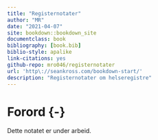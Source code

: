 ```yaml
--- 
title: "Registernotater"
author: "MR"
date: "2021-04-07"
site: bookdown::bookdown_site
documentclass: book
bibliography: [book.bib]
biblio-style: apalike
link-citations: yes
github-repo: mro046/registernotater
url: 'http\://seankross.com/bookdown-start/'
description: "Registernotater om helseregistre"
---
```


# Forord {-}

Dette notatet er under arbeid. 
